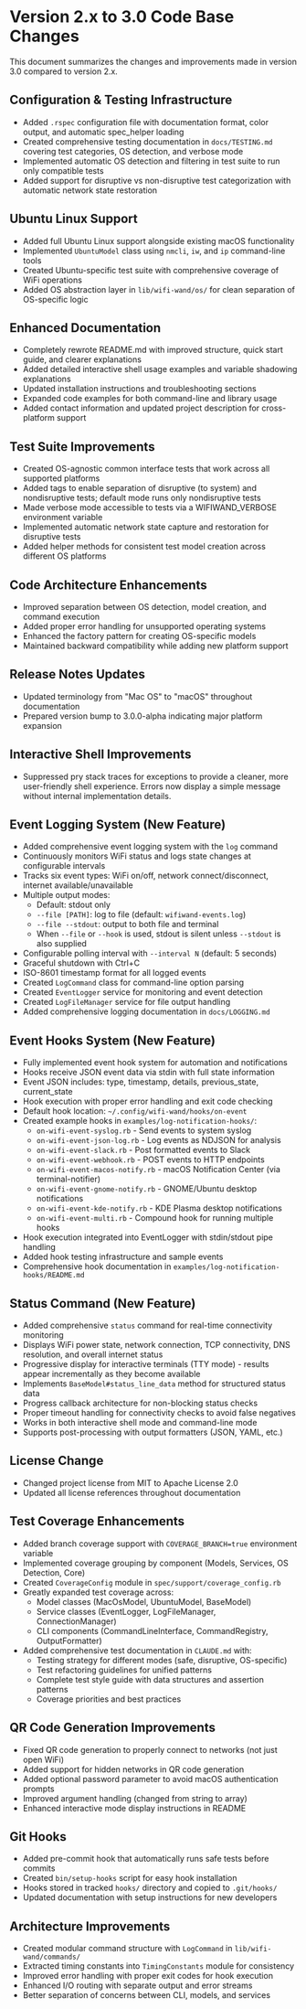 # Version 2.x to 3.0 Code Base Changes

This document summarizes the changes and improvements made in version 3.0 compared to version 2.x.

## Configuration & Testing Infrastructure

- Added `.rspec` configuration file with documentation format, color output, and automatic spec_helper loading
- Created comprehensive testing documentation in `docs/TESTING.md` covering test categories, OS detection, and verbose mode
- Implemented automatic OS detection and filtering in test suite to run only compatible tests
- Added support for disruptive vs non-disruptive test categorization with automatic network state restoration

## Ubuntu Linux Support

- Added full Ubuntu Linux support alongside existing macOS functionality
- Implemented `UbuntuModel` class using `nmcli`, `iw`, and `ip` command-line tools
- Created Ubuntu-specific test suite with comprehensive coverage of WiFi operations
- Added OS abstraction layer in `lib/wifi-wand/os/` for clean separation of OS-specific logic

## Enhanced Documentation

- Completely rewrote README.md with improved structure, quick start guide, and clearer explanations
- Added detailed interactive shell usage examples and variable shadowing explanations
- Updated installation instructions and troubleshooting sections
- Expanded code examples for both command-line and library usage
- Added contact information and updated project description for cross-platform support

## Test Suite Improvements

- Created OS-agnostic common interface tests that work across all supported platforms
- Added tags to enable separation of disruptive (to system) and nondisruptive tests; default mode runs only nondisruptive tests
- Made verbose mode accessible to tests via a WIFIWAND_VERBOSE environment variable
- Implemented automatic network state capture and restoration for disruptive tests
- Added helper methods for consistent test model creation across different OS platforms

## Code Architecture Enhancements

- Improved separation between OS detection, model creation, and command execution
- Added proper error handling for unsupported operating systems
- Enhanced the factory pattern for creating OS-specific models
- Maintained backward compatibility while adding new platform support

## Release Notes Updates

- Updated terminology from "Mac OS" to "macOS" throughout documentation
- Prepared version bump to 3.0.0-alpha indicating major platform expansion

## Interactive Shell Improvements

- Suppressed pry stack traces for exceptions to provide a cleaner, more user-friendly shell experience. Errors now display a simple message without internal implementation details.

## Event Logging System (New Feature)

- Added comprehensive event logging system with the `log` command
- Continuously monitors WiFi status and logs state changes at configurable intervals
- Tracks six event types: WiFi on/off, network connect/disconnect, internet available/unavailable
- Multiple output modes:
  - Default: stdout only
  - `--file [PATH]`: log to file (default: `wifiwand-events.log`)
  - `--file --stdout`: output to both file and terminal
  - When `--file` or `--hook` is used, stdout is silent unless `--stdout` is also supplied
- Configurable polling interval with `--interval N` (default: 5 seconds)
- Graceful shutdown with Ctrl+C
- ISO-8601 timestamp format for all logged events
- Created `LogCommand` class for command-line option parsing
- Created `EventLogger` service for monitoring and event detection
- Created `LogFileManager` service for file output handling
- Added comprehensive logging documentation in `docs/LOGGING.md`

## Event Hooks System (New Feature)

- Fully implemented event hook system for automation and notifications
- Hooks receive JSON event data via stdin with full state information
- Event JSON includes: type, timestamp, details, previous_state, current_state
- Hook execution with proper error handling and exit code checking
- Default hook location: `~/.config/wifi-wand/hooks/on-event`
- Created example hooks in `examples/log-notification-hooks/`:
  - `on-wifi-event-syslog.rb` - Send events to system syslog
  - `on-wifi-event-json-log.rb` - Log events as NDJSON for analysis
  - `on-wifi-event-slack.rb` - Post formatted events to Slack
  - `on-wifi-event-webhook.rb` - POST events to HTTP endpoints
  - `on-wifi-event-macos-notify.rb` - macOS Notification Center (via terminal-notifier)
  - `on-wifi-event-gnome-notify.rb` - GNOME/Ubuntu desktop notifications
  - `on-wifi-event-kde-notify.rb` - KDE Plasma desktop notifications
  - `on-wifi-event-multi.rb` - Compound hook for running multiple hooks
- Hook execution integrated into EventLogger with stdin/stdout pipe handling
- Added hook testing infrastructure and sample events
- Comprehensive hook documentation in `examples/log-notification-hooks/README.md`

## Status Command (New Feature)

- Added comprehensive `status` command for real-time connectivity monitoring
- Displays WiFi power state, network connection, TCP connectivity, DNS resolution, and overall internet status
- Progressive display for interactive terminals (TTY mode) - results appear incrementally as they become available
- Implements `BaseModel#status_line_data` method for structured status data
- Progress callback architecture for non-blocking status checks
- Proper timeout handling for connectivity checks to avoid false negatives
- Works in both interactive shell mode and command-line mode
- Supports post-processing with output formatters (JSON, YAML, etc.)

## License Change

- Changed project license from MIT to Apache License 2.0
- Updated all license references throughout documentation

## Test Coverage Enhancements

- Added branch coverage support with `COVERAGE_BRANCH=true` environment variable
- Implemented coverage grouping by component (Models, Services, OS Detection, Core)
- Created `CoverageConfig` module in `spec/support/coverage_config.rb`
- Greatly expanded test coverage across:
  - Model classes (MacOsModel, UbuntuModel, BaseModel)
  - Service classes (EventLogger, LogFileManager, ConnectionManager)
  - CLI components (CommandLineInterface, CommandRegistry, OutputFormatter)
- Added comprehensive test documentation in `CLAUDE.md` with:
  - Testing strategy for different modes (safe, disruptive, OS-specific)
  - Test refactoring guidelines for unified patterns
  - Complete test style guide with data structures and assertion patterns
  - Coverage priorities and best practices

## QR Code Generation Improvements

- Fixed QR code generation to properly connect to networks (not just open WiFi)
- Added support for hidden networks in QR code generation
- Added optional password parameter to avoid macOS authentication prompts
- Improved argument handling (changed from string to array)
- Enhanced interactive mode display instructions in README

## Git Hooks

- Added pre-commit hook that automatically runs safe tests before commits
- Created `bin/setup-hooks` script for easy hook installation
- Hooks stored in tracked `hooks/` directory and copied to `.git/hooks/`
- Updated documentation with setup instructions for new developers

## Architecture Improvements

- Created modular command structure with `LogCommand` in `lib/wifi-wand/commands/`
- Extracted timing constants into `TimingConstants` module for consistency
- Improved error handling with proper exit codes for hook execution
- Enhanced I/O routing with separate output and error streams
- Better separation of concerns between CLI, models, and services
